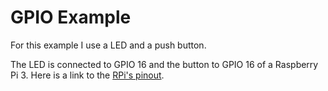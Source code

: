 # GPIO Example

For this example I use a LED and a push button. 

The LED is connected to GPIO 16 and the button to GPIO 16 of a Raspberry Pi 3. Here is a link to the [RPi's pinout](https://pinout.xyz/#).

